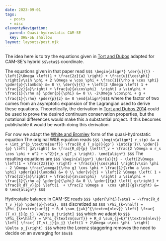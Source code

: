 ```yaml
---
date: 2023-09-01
tags:
  - posts
  - misc
eleventyNavigation:
  parent: Quasi-hydrostatic CAM-SE
  key: QHE-SE shallow
layout: layouts/post.njk
---
```


The idea here is to try the equations given in [Tort and Dubos](https://rmets.onlinelibrary.wiley.com/doi/10.1002/qj.2274)
adapted for CAM-SE's hybrid `$$\eta$$` coordinate.

The equations given in that paper read
`$$$
\begin{align*}
\der{u}{t} - \left[2\Omega \left(1 + \frac{2z}{a} \right) + \frac{u}{\cos\phi} \right]v\sin \phi + 2 \Omega w \cos \phi + \frac{1}{\rho a \cos \phi} \pder{p}{\lambda} &= 0 \\
\der{v}{t} + \left[2 \Omega \left( 1 + \frac{2z}{a}\right) + \frac{u}{a\cos\phi}  \right] u \sin\phi + \frac{1}{\rho a} \pder{p}{\phi} &= 0 \\
-2\Omega \cos\phi + g + \frac{1}{\rho} \pder{p}{z} &= 0
\end{align*}$$$`
where the factor of two comes from an asymptotic expansion of the Lagrangian used to derive these equations.
Theoretically, the derivation in [Tort and Dubos 2014](https://journals.ametsoc.org/view/journals/mwre/142/10/mwr-d-14-00069.1.xml) could be used
to prove the desired continuum conservation properties, but the notational differences would make this a 
substantial project. If this becomes publishable it would be worth doing this derivation.

For now we adapt the [White and Bromley](https://rmets.onlinelibrary.wiley.com/doi/abs/10.1002/qj.49712152208) form of the quasi-hydrostatic equation
The original W&B equation reads
`$$$
\begin{align*}
r_s(p) &= a + \int_p^{p_\textrm{surf}} \frac{R_d T_s(p)}{gp'} \intd{p'}\\
\pder{}{p} \left[ gz\right] &= \frac{R_d}{p} \left(T_v + \frac{2 \Omega u r_s \cos \phi + u^2 + v^2}{r_s g}T_s \right).
\end{align*}
$$$`
The resulting equations are 
`$$$
\begin{align*}
\der{u}{t} - \left[2\Omega \left(1 + \frac{2z}{a} \right) + \frac{u}{\cos\phi} \right]v\sin \phi - 2 \Omega \frac{\omega}{\rho g} \cos \phi + \frac{1}{\rho a \cos \phi} \pder{p}{\lambda} &= 0 \\
\der{v}{t} + \left[2 \Omega \left( 1 + \frac{2z}{a}\right) + \frac{u}{a\cos\phi}  \right] u \sin\phi + \frac{1}{\rho a} \pder{p}{\phi} &= 0 \\
\pder{}{p} \left[ gz\right] + \frac{R_dT_v}{p} \left(1  + \frac{2 \Omega u  \cos \phi}{g}\right) &= 0
\end{align*}
$$$`

Hydrostatic balance in CAM-SE reads
`$$$
\pder{\Phi}{\eta} = -\frac{R_d T_v }{p} \pder{p}{\eta},
$$$`
discretized as
`$$$
\Phi_{k+\half} = \Phi_{\textrm{surf}} + R_d \sum_{j=k}^{\textrm{nlev}} \left[ \frac{ (T_v)_j}{p_j} \Delta p_j\right]
$$$`
which we adapt to
`$$$
\Phi_{k+\half} = \Phi_{\textrm{surf}} + R_d \sum_{j=k}^{\textrm{nlev}} \left[ \frac{ (T_v)_j}{p_j} \left(1 + 2\Omega u\cos \phi  \right) \Delta p_j\right]
$$$`
where the Lorenz staggering removes the need to decide on an averaging for `$$u$$`